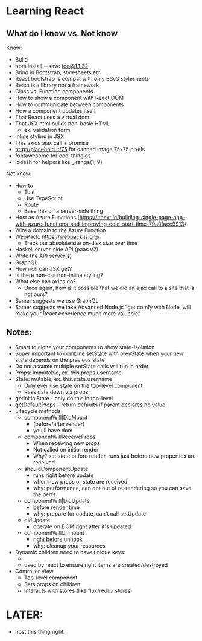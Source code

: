 # Learning React

## What do I know vs. Not know

Know: 

* Build
* npm install --save foo@1.1.32
* Bring in Bootstrap, stylesheets etc
* React bootstrap is compat with only BSv3 stylesheets
* React is a library not a framework
* Class vs. Function components
* How to show a component with React.DOM
* How to communicate between components
* How a component updates itself
* That React uses a virtual dom
* That JSX html builds non-basic HTML
  * ex. validation form
* Inline styling in JSX
* This axios ajax call + promise
* http://placehold.it/75 for canned image 75x75 pixels
* fontawesome for cool thingies
* lodash for helpers like _.range(1, 9)

Not know: 

* How to 
  * Test
  * Use TypeScript
  * Route
  * Base this on a server-side thing
* Host as Azure Functions (https://itnext.io/building-single-page-app-with-azure-functions-and-improving-cold-start-time-79a0faec9913)
* Wire a domain to the Azure Function
* WebPack: https://webpack.js.org/
  * Track our absolute site on-disk size over time
* Haskell server-side API (paas v2)
* Write the API server(s)
* GraphQL
* How rich can JSX get?
* Is there non-css non-inline styling?
* What else can axios do?
  * Once again, how is it possible that we did an ajax
    call to a site that is not ours? 
* Samer suggests we use GraphQL
* Samer suggests we take Advanced Node.js "get comfy with Node, will make your React experience much more valuable"

## Notes: 

* Smart to clone your components to show state-isolation
* Super important to combine setState with prevState when your new state depends on the previous state
* Do not assume multiple setState calls will run in order
* Props: immutable, ex. this.props.username
* State: mutable, ex. this.state.username
  * Only ever use state on the top-level component
  * Pass data down via props
* getInitialState - only do this in top-level
* getDefaultProps - return defaults if parent declares no value
* Lifecycle methods
  * componentWill|DidMount 
    * (before/after render)
    * you'll have dom
  * componentWillReceiveProps
    * When receiving new props
    * Not called on initial render
    * Why? set state before render, runs just before new properties are received
  * shouldComponentUpdate
    * runs right before update
    * when new props or state are received
    * why: performance, can opt out of re-rendering so you can save the perfs
  * componentWill|DidUpdate
    * before render time
    * why: prepare for update, can't call setUpdate
  * didUpdate
    * operate on DOM right after it's updated
  * componentWillUnmount
    * right before unhook
    * why: cleanup your resources
* Dynamic children need to have unique keys: 
  * <tr key={author.id}>
  * used by react to ensure right items are created/destroyed
* Controller View
  * Top-level component
  * Sets props on children
  * Interacts with stores (like flux/redux stores)

# LATER: 

* host this thing right
